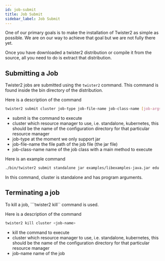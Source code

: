 ```yaml
---
id: job-submit
title: Job Submit
sidebar_label: Job Submit
---
```


One of our primary goals is to make the installation of Twister2 as simple as possible. We are on our way to achieve that goal but we are not fully there yet.

Once you have downloaded a twister2 distribution or compile it from the source, all you need to do is extract that distribution.

## Submitting a Job

Twister2 jobs are submitted using the ```twister2``` command. This command is found inside the bin
directory of the distribution.

Here is a description of the command

```bash
twister2 submit cluster job-type job-file-name job-class-name [job-args]
```

* submit is the command to execute
* cluster which resource manager to use, i.e. standalone, kubernetes, this should be the name of the configuration directory for that particular resource manager
* job-type at the moment we only support jar
* job-file-name the file path of the job file (the jar file)
* job-class-name name of the job class with a main method to execute

Here is an example command

```bash
./bin/twister2 submit standalone jar examples/libexamples-java.jar edu.iu.dsc.tws.examples.task.ExampleTaskMain -itr 80 -workers 4 -size 1000 -op "allgather" -stages 8,1
```

In this command, cluster is standalone and has program arguments.

## Terminating a job

To kill a job, ```twister2 kill`` command is used.

Here is a description of the command

```bash
twister2 kill cluster <job-name>
```

* kill the command to execute
* cluster which resource manager to use, i.e. standalone, kubernetes, this should be the name of the configuration directory for that particular resource manager
* job-name name of the job



